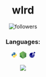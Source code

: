 <h1 align="center">wlrd</h1>

<p align="center">
  <img alt="followers" src="https://img.shields.io/github/followers/wlrd1337?color=f429ff&style=for-the-badge&logo=github&label=Follow"/>
</p>
<h3 align="center">Languages:</h3>
<p align="center">
  <code><img height="20" src="https://raw.githubusercontent.com/github/explore/main/topics/python/python.png"></code>
  <code><img height="20" src="https://raw.githubusercontent.com/github/explore/main/topics/nodejs/nodejs.png"></code>
  <code><img height="20" src="https://raw.githubusercontent.com/github/explore/main/topics/lua/lua.png"></code>
</p>

<p align="center">
  <img src="https://github-readme-stats.vercel.app/api/?username=wlrd1337&title_color=4F8CC9&text_color=9f9f9f&show_icons=true&bg_color=00000000&hide_border=true&icon_color=4F8CC9&hide_title=true&count_private=true" />
</p>
